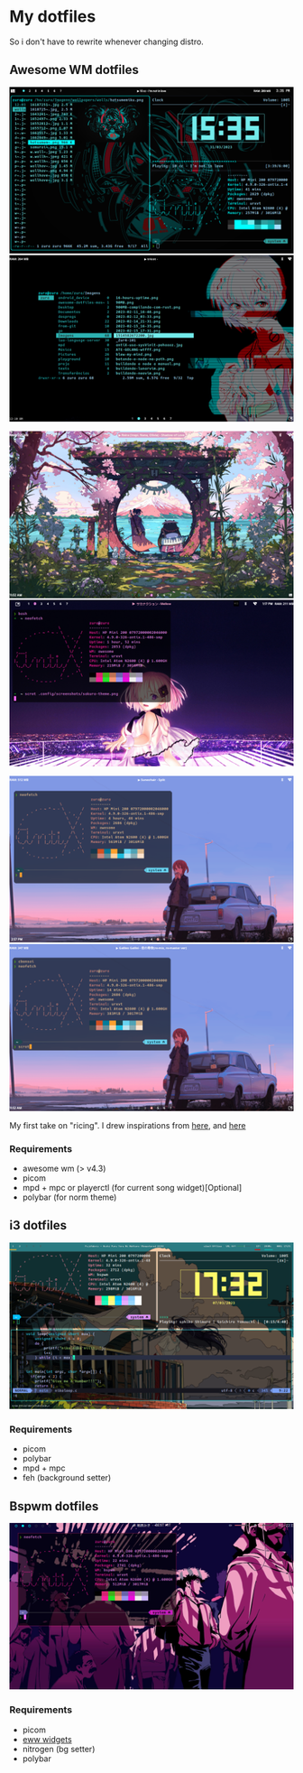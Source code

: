 # My dotfiles
So i don't have to rewrite whenever changing distro. 

## Awesome WM dotfiles

![miku_theme](./screenshots/miku.png)
![dark blue theme](./screenshots/db2.png)

![sakura theme](./screenshots/sakura1.png)
![sakura theme](./screenshots/sakura-theme.png)

![norm theme](./screenshots/norm.png)
![norm theme](./screenshots/norm2.png)

My first take on "ricing". I drew inspirations from [here](https://github.com/WillPower3309/awesome-dotfiles), and [here](https://github.com/anhsirk0/awesome-config/)


### Requirements
 - awesome wm (> v4.3)
 - picom 
 - mpd + mpc or playerctl (for current song widget)[Optional]
 - polybar (for norm theme)

## i3 dotfiles
![polybar theme](./screenshots/polybar.png)

### Requirements
 - picom
 - polybar
 - mpd + mpc
 - feh (background setter)

## Bspwm dotfiles
![bspwm eww theme](./screenshots/bspwm-sakura-spike.png)

### Requirements
 - picom
 - [eww widgets](https://elkowar.github.io/eww)
 - nitrogen (bg setter)
 - polybar
